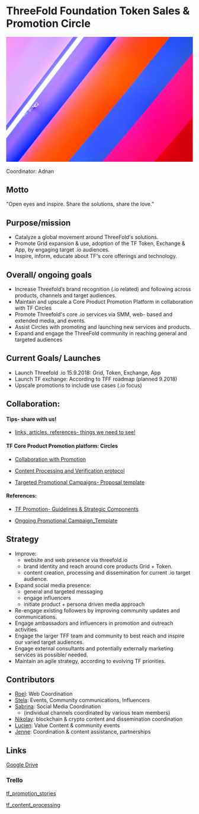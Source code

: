 # ThreeFold Foundation Token Sales & Promotion Circle

![promtion pic](foundation_marketing.jpeg)

Coordinator: Adnan

## Motto
"Open eyes and inspire. Share the solutions, share the love.”

## Purpose/mission
- Catalyze a global movement around ThreeFold's solutions.
- Promote Grid expansion & use,  adoption of the TF Token, Exchange & App, by engaging target .io audiences.
- Inspire, inform, educate about TF's core offerings and technology. 

## Overall/ ongoing goals
- Increase Threefold’s brand recognition (.io related) and following across products, channels and target audiences.
- Maintain and upscale a Core Product Promotion Platform in collaboration with TF Circles
- Promote Threefold's core .io services via SMM, web- based and extended media, and events.
- Assist Circles with promoting and launching new services and products.
- Expand and engage the ThreeFold community in reaching general and targeted audiences

## Current Goals/ Launches 
- Launch Threefold .io 15.9.2018: Grid, Token, Exchange, App
- Launch TF exchange: According to TFF roadmap (planned 9.2018) 
- Upscale promotions to include use cases (.io focus)

## Collaboration:

#### Tips- share with us!
- [links, articles, references- things we need to see!](https://docs.google.com/spreadsheets/d/1Ob0gCVc_vRPJKjBrZLr1kl2s1YRlMag-4iAxZlSNFbU/edit?usp=sharing)


#### TF Core Product Promotion platform: Circles

- [Collaboration with Promotion](https://docs.google.com/document/d/17wOpD4FU3MBeR_8BJYnrjD9ZzTrYnCsZRRThjnnnjbo/edit?usp=sharing)

- [Content Processing and Verification protocol](https://docs.google.com/document/d/1-8L9xqqpir_1--oZZG819MAwrfpDU-1QNVYxQfp3DAE/edit?usp=sharing)

- [Targeted Promotional Campaigns- Proposal template](https://docs.google.com/document/d/1ssLDpj1p_fcSpBGL9vPRBmwnYEgQo70qv-78dEJgEG8/edit?usp=sharing)

#### References: 
- [TF Promotion- Guidelines & Strategic Components](https://docs.google.com/document/d/1o3CUnr_viGP5p6TUMaB8Aynpom6tYna9GiLZndi1l4U/edit?usp=sharing)

- [Ongoing Promotional Campaign_Template](https://docs.google.com/document/d/1G4Vv8FJUEEFe8PqqZHhfMT9D0RgHAzLGg1qgEPKUlLw/edit?usp=sharing)


## Strategy
- Improve: 
  * website and web presence via threefold.io
  * brand identity and reach around core products Grid + Token.
  *  content creation, processing and dissemination for current .io target audience.
- Expand social media presence:
  * general and targeted messaging 
  * engage influencers
  * initiate product + persona driven media approach
- Re-engage existing followers by improving community updates and communications.
- Engage ambassadors and influencers in promotion and outreach activities.
- Engage the larger TFF team and community to best reach and inspire our varied target audiences.
- Engage external consultants and potentially externally marketing services as possible/ needed.
- Maintain an agile strategy, according to evolving TF priorities.

## Contributors
- [Roel](https://github.com/threefoldfoundation/info_foundation/blob/development/docs/contributors/tftech/Roel_van_Sabben.md):  Web Coordination
- [Stela](https://github.com/threefoldfoundation/info_foundation/blob/development/docs/contributors/tftech/Stela_Suils_Cuesta.md): Events, Community communications, Influencers
- [Sabrina](https://github.com/threefoldfoundation/info_foundation/blob/development/docs/contributors/tftech/sabrina_sadik.md): Social Media Coordination
  * (individual channels coordinated by various team members)
- [Nikolay](https://github.com/threefoldfoundation/info_foundation/blob/development/docs/contributors/mazraa/Nickolay%20Babenko.md): blockchain & crypto content and dissemination coordination
- [Lucien](https://github.com/threefoldfoundation/info_foundation/blob/development/docs/contributors/tftech/Lucien_Lecarme.md): Value Content & community events
- [Jenne](https://github.com/threefoldfoundation/info_foundation/blob/development/docs/contributors/mazraa/Jenne_Magno.md): Coordination & content assistance, partnerships

## Links
[Google Drive](https://drive.google.com/drive/u/1/folders/1FtuoAe7-wxp42zCmjEBIS6yBxhB9ywoX?ogsrc=32)

### Trello

[tf_promotion_stories](https://trello.com/b/N35xNHHz)

[tf_content_processing](https://trello.com/b/xNQ4A7sr)

   


